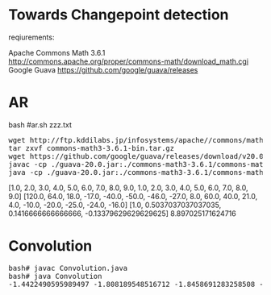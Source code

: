 # Towards Changepoint detection

reqiurements:

Apache Commons Math 3.6.1 http://commons.apache.org/proper/commons-math/download_math.cgi <br>
Google Guava https://github.com/google/guava/releases <br>

# AR

bash #ar.sh zzz.txt

<pre>
wget http://ftp.kddilabs.jp/infosystems/apache//commons/math/binaries/commons-math3-3.6.1-bin.tar.gz
tar zxvf commons-math3-3.6.1-bin.tar.gz
wget https://github.com/google/guava/releases/download/v20.0/guava-20.0.jar
javac -cp ./guava-20.0.jar:./commons-math3-3.6.1/commons-math3-3.6.1.jar AutoCorrelationTime.java
java -cp ./guava-20.0.jar:./commons-math3-3.6.1/commons-math3-3.6.1.jar:. AutoCorrelationTime $1
</pre>

[1.0, 2.0, 3.0, 4.0, 5.0, 6.0, 7.0, 8.0, 9.0, 1.0, 2.0, 3.0, 4.0, 5.0, 6.0, 7.0, 8.0, 9.0]
[120.0, 64.0, 18.0, -17.0, -40.0, -50.0, -46.0, -27.0, 8.0, 60.0, 40.0, 21.0, 4.0, -10.0, -20.0, -25.0, -24.0, -16.0]
[1.0, 0.5037037037037035, 0.1416666666666666, -0.13379629629629625]
8.897025171624716

# Convolution

<pre>
bash# javac Convolution.java
bash# java Convolution
-1.4422490595989497 -1.808189548516712 -1.8458691283258508 -1.589729348021991 -1.3456158359279284 -1.1439354955704646 -0.9865104141160231 -0.8615980302839542 -0.7647390712406034 -0.6993447340346599 -0.6648074037993649 -0.6468168709933287 -0.6254534209362306 -0.5900314544516598 -0.5469570791113868 -0.5132634981514115 -0.5008622894072913 -0.5097277154091143 -0.5310951023962855 -0.555687838460463 -0.5775650909704252 -0.5910373157027533 -0.5862337807457946 -0.5472354999773386 -0.4623615971574953 -0.3375883013325742 -0.2030082270272374 -0.1059647723022555 -0.0868326236388458 -0.15921760386121792 -0.3046544515591147 -0.48882289505837906 -0.7047112221016538 -1.0077478021793072 -1.4577924096937562 -1.9918149070311446 -2.412015925317161 -2.5521448525389525 -2.4093401442115 -2.0501276309723706 -1.488768801888479 -0.7363148596555807 0.0775025895206708 0.6947616283044602 0.8907720992568651 0.6180361374014917 0.0503109339264641 -0.5081476004365053 -0.8201139038796738 -0.8323974416636444 -0.6770201278973897 -0.5466070446748416 -0.5523961450183668 -0.6923923422290758 -0.8883983337874664 -1.0686602345451295 -1.21137579607647 -1.3248994079863432 -1.4199962278758578 -1.4844637930275688 -1.4929575239935555 -1.4327044305986354 -1.3123120226948795 -1.1569938794152808 -0.9904619932547797 -0.8222687286933756 -0.6495886763753872 -0.4679708361688086 -0.2820562977812761 -0.10837003786125794 0.027653751816590987 0.09786629129023737 0.08449319234955728 -0.006798550964393482 -0.14014947794181767 -0.25898034045739543 -0.30908319277211477 -0.2530111055812923 -0.07151225212286923 0.25218064217951464 0.7326222901030955 1.3595984079389694 2.077095179208066 2.786546268163737 3.3851036356238855 3.7983069382015597 3.987604517507817 3.9239173499896918 3.5789881478437056 2.955806852767741 2.0990685678333234 1.2173832424801267
</pre>